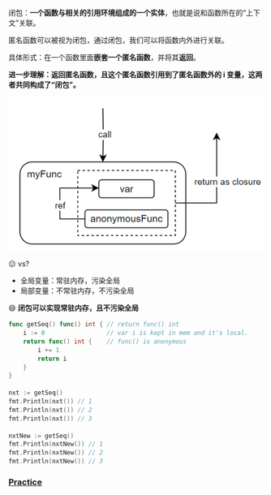 闭包：**一个函数与相关的引用环境组成的一个实体**，也就是说和函数所在的“上下文”关联。

匿名函数可以被视为闭包，通过闭包，我们可以将函数内外进行关联。

具体形式：在一个函数里面**嵌套一个匿名函数**，并将其**返回**。

**进一步理解：返回匿名函数，且这个匿名函数引用到了匿名函数外的 i 变量，这两者共同构成了“闭包”。**



![image-20240628111034379](./closure.assets/image-20240628111034379.png)



:confused: vs?

- 全局变量：常驻内存，污染全局
- 局部变量：不常驻内存，不污染全局

:smile: **闭包可以实现常驻内存，且不污染全局**

```go
func getSeq() func() int { // return func() int
    i := 0                 // var i is kept in mem and it's local.
    return func() int {    // func() is anonymous
		i += 1
		return i
	}
}

nxt := getSeq()
fmt.Println(nxt()) // 1
fmt.Println(nxt()) // 2
fmt.Println(nxt()) // 3

nxtNew := getSeq()
fmt.Println(nxtNew()) // 1
fmt.Println(nxtNew()) // 2
fmt.Println(nxtNew()) // 3
```

### [Practice](https://zhuanlan.zhihu.com/p/92634505)